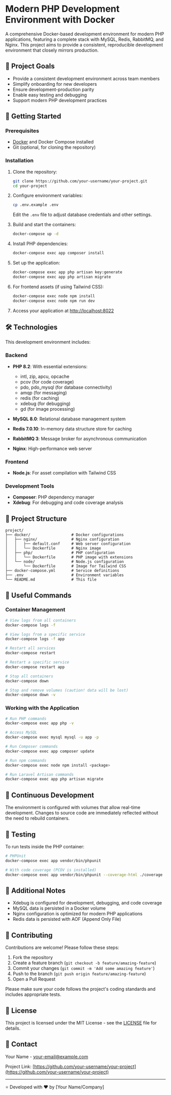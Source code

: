 # Modern PHP Development Environment with Docker

A comprehensive Docker-based development environment for modern PHP applications, featuring a complete stack with MySQL, Redis, RabbitMQ, and Nginx. This project aims to provide a consistent, reproducible development environment that closely mirrors production.

## 🎯 Project Goals

- Provide a consistent development environment across team members
- Simplify onboarding for new developers
- Ensure development-production parity
- Enable easy testing and debugging
- Support modern PHP development practices

## 🚀 Getting Started

### Prerequisites

- [Docker](https://www.docker.com/get-started) and Docker Compose installed
- Git (optional, for cloning the repository)

### Installation

1. Clone the repository:
   ```bash
   git clone https://github.com/your-username/your-project.git
   cd your-project
   ```

2. Configure environment variables:
   ```bash
   cp .env.example .env
   ```
   Edit the `.env` file to adjust database credentials and other settings.

3. Build and start the containers:
   ```bash
   docker-compose up -d
   ```

4. Install PHP dependencies:
   ```bash
   docker-compose exec app composer install
   ```

5. Set up the application:
   ```bash
   docker-compose exec app php artisan key:generate
   docker-compose exec app php artisan migrate
   ```

6. For frontend assets (if using Tailwind CSS):
   ```bash
   docker-compose exec node npm install
   docker-compose exec node npm run dev
   ```

7. Access your application at [http://localhost:8022](http://localhost:8022)

## 🛠️ Technologies

This development environment includes:

### Backend
- **PHP 8.2**: With essential extensions:
  - intl, zip, apcu, opcache
  - pcov (for code coverage)
  - pdo, pdo_mysql (for database connectivity)
  - amqp (for messaging)
  - redis (for caching)
  - xdebug (for debugging)
  - gd (for image processing)

- **MySQL 8.0**: Relational database management system
- **Redis 7.0.10**: In-memory data structure store for caching
- **RabbitMQ 3**: Message broker for asynchronous communication
- **Nginx**: High-performance web server

### Frontend
- **Node.js**: For asset compilation with Tailwind CSS

### Development Tools
- **Composer**: PHP dependency manager
- **Xdebug**: For debugging and code coverage analysis

## 📁 Project Structure

```
project/
├── docker/                  # Docker configurations
│   ├── nginx/               # Nginx configuration
│   │   ├── default.conf     # Web server configuration
│   │   └── Dockerfile       # Nginx image
│   ├── php/                 # PHP configuration
│   │   └── Dockerfile       # PHP image with extensions
│   └── node/                # Node.js configuration
│       └── Dockerfile       # Image for Tailwind CSS
├── docker-compose.yml       # Service definitions
├── .env                     # Environment variables
└── README.md                # This file
```

## 🧰 Useful Commands

### Container Management

```bash
# View logs from all containers
docker-compose logs -f

# View logs from a specific service
docker-compose logs -f app

# Restart all services
docker-compose restart

# Restart a specific service
docker-compose restart app

# Stop all containers
docker-compose down

# Stop and remove volumes (caution! data will be lost)
docker-compose down -v
```

### Working with the Application

```bash
# Run PHP commands
docker-compose exec app php -v

# Access MySQL
docker-compose exec mysql mysql -u app -p

# Run Composer commands
docker-compose exec app composer update

# Run npm commands
docker-compose exec node npm install <package>

# Run Laravel Artisan commands
docker-compose exec app php artisan migrate
```

## 🔄 Continuous Development

The environment is configured with volumes that allow real-time development. Changes to source code are immediately reflected without the need to rebuild containers.

## 🧪 Testing

To run tests inside the PHP container:

```bash
# PHPUnit
docker-compose exec app vendor/bin/phpunit

# With code coverage (PCOV is installed)
docker-compose exec app vendor/bin/phpunit --coverage-html ./coverage
```

## 📝 Additional Notes

- Xdebug is configured for development, debugging, and code coverage
- MySQL data is persisted in a Docker volume
- Nginx configuration is optimized for modern PHP applications
- Redis data is persisted with AOF (Append Only File)

## 🤝 Contributing

Contributions are welcome! Please follow these steps:

1. Fork the repository
2. Create a feature branch (`git checkout -b feature/amazing-feature`)
3. Commit your changes (`git commit -m 'Add some amazing feature'`)
4. Push to the branch (`git push origin feature/amazing-feature`)
5. Open a Pull Request

Please make sure your code follows the project's coding standards and includes appropriate tests.

## 📄 License

This project is licensed under the MIT License - see the [LICENSE](LICENSE) file for details.

## 📧 Contact

Your Name - [your-email@example.com](mailto:your-email@example.com)

Project Link: [https://github.com/your-username/your-project](https://github.com/your-username/your-project)

---

⭐️ Developed with ❤️ by [Your Name/Company]